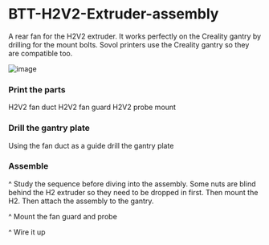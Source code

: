 # BTT-H2V2-Extruder-assembly
A rear fan for the H2V2 extruder. It works perfectly on the Creality gantry by drilling for the mount bolts. Sovol printers use the Creality gantry so they are compatible too. 

![image](https://github.com/BigToyBox/BTT-H2V2-Extruder-assembly/assets/120577343/fef0ab3d-7de8-4a29-bbad-864e5401c434)



### Print the parts
H2V2 fan duct
H2V2 fan guard
H2V2 probe mount

### Drill the gantry plate
Using the fan duct as a guide drill the gantry plate

### Assemble
^ Study the sequence before diving into the assembly. Some nuts are blind behind the H2 extruder so they need to be dropped in first. Then mount the H2. Then attach the assembly to the gantry. 

^ Mount the fan guard and probe

^ Wire it up
